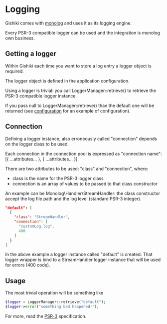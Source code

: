 # Logging
Gishiki comes with [monolog](https://github.com/Seldaek/monolog) and uses it as its logging engine.

Every PSR-3 compatible logger can be used and the integration is monolog own business. 


## Getting a logger
Within Gishiki each time you want to store a log entry a logger object is required.

The logger object is defined in the application configuration.

Using a logger is trivial: you call LoggerManager::retrieve() to retrieve the PSR-3
compatible logger instance.

If you pass null to LoggerManager::retrieve() than the default one
will be returned (see [configuration](configuration.md) for an example of configuration).


## Connection
Defining a logger instance, also erroneously called "connection" depends on the logger class to be used.

Each connection in the connection pool is expressed as "connection name": [{ ...attributes... }, { ...attributes... }].

There are two attributes to be used: "class" and "connection", where:
   
   - class is the name for the PSR-3 logger class
   - connection is an array of values to be passed to that class constructor
   
An example can be Monolog\Handler\StreamHandler: the class constructor accept the log file path
and the log level (standard PSR-3 integer).

```json
"default": [
  {
    "class": "StreamHandler",
    "connection": [
      "customLog.log",
      400
    ]
  }
]      
```

In the above example a logger instance called "default" is created.
That logger wrapper is bind to a StreamHandler logger instance that will be used for errors (400 code).


## Usage
The most trivial operation will be something like

```php
$logger = LoggerManager::retrieve("default");
$logger->error("something bad happened!");
```

For more, read the [PSR-3](http://www.php-fig.org/psr/psr-3/) specification.